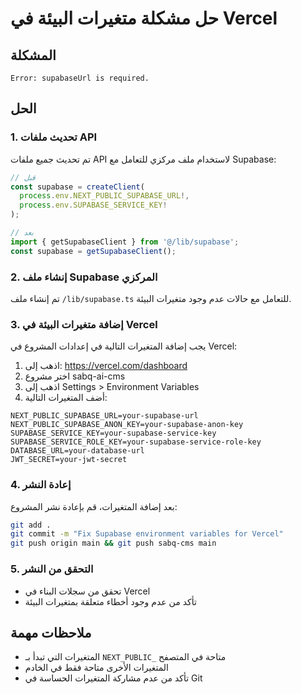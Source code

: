 # حل مشكلة متغيرات البيئة في Vercel

## المشكلة
```
Error: supabaseUrl is required.
```

## الحل

### 1. تحديث ملفات API
تم تحديث جميع ملفات API لاستخدام ملف مركزي للتعامل مع Supabase:

```typescript
// قبل
const supabase = createClient(
  process.env.NEXT_PUBLIC_SUPABASE_URL!,
  process.env.SUPABASE_SERVICE_KEY!
);

// بعد
import { getSupabaseClient } from '@/lib/supabase';
const supabase = getSupabaseClient();
```

### 2. إنشاء ملف Supabase المركزي
تم إنشاء ملف `/lib/supabase.ts` للتعامل مع حالات عدم وجود متغيرات البيئة.

### 3. إضافة متغيرات البيئة في Vercel

يجب إضافة المتغيرات التالية في إعدادات المشروع في Vercel:

1. اذهب إلى: https://vercel.com/dashboard
2. اختر مشروع sabq-ai-cms
3. اذهب إلى Settings > Environment Variables
4. أضف المتغيرات التالية:

```
NEXT_PUBLIC_SUPABASE_URL=your-supabase-url
NEXT_PUBLIC_SUPABASE_ANON_KEY=your-supabase-anon-key
SUPABASE_SERVICE_KEY=your-supabase-service-key
SUPABASE_SERVICE_ROLE_KEY=your-supabase-service-role-key
DATABASE_URL=your-database-url
JWT_SECRET=your-jwt-secret
```

### 4. إعادة النشر
بعد إضافة المتغيرات، قم بإعادة نشر المشروع:

```bash
git add .
git commit -m "Fix Supabase environment variables for Vercel"
git push origin main && git push sabq-cms main
```

### 5. التحقق من النشر
- تحقق من سجلات البناء في Vercel
- تأكد من عدم وجود أخطاء متعلقة بمتغيرات البيئة

## ملاحظات مهمة
- المتغيرات التي تبدأ بـ `NEXT_PUBLIC_` متاحة في المتصفح
- المتغيرات الأخرى متاحة فقط في الخادم
- تأكد من عدم مشاركة المتغيرات الحساسة في Git 
